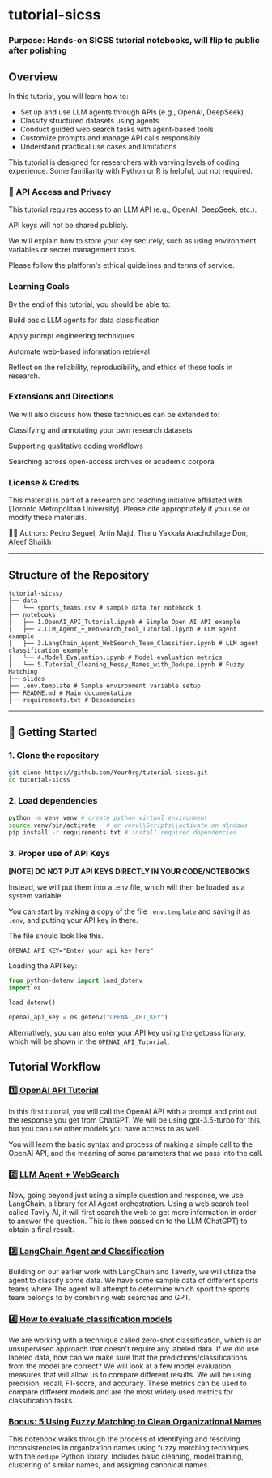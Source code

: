 # tutorial-sicss

### Purpose: Hands-on SICSS tutorial notebooks, will flip to public after polishing

## Overview

In this tutorial, you will learn how to:

- Set up and use LLM agents through APIs (e.g., OpenAI, DeepSeek)
- Classify structured datasets using agents
- Conduct guided web search tasks with agent-based tools
- Customize prompts and manage API calls responsibly
- Understand practical use cases and limitations

This tutorial is designed for researchers with varying levels of coding experience. Some familiarity with Python or R is helpful, but not required.

### 🔐 API Access and Privacy
This tutorial requires access to an LLM API (e.g., OpenAI, DeepSeek, etc.).

API keys will not be shared publicly.

We will explain how to store your key securely, such as using environment variables or secret management tools.

Please follow the platform's ethical guidelines and terms of service.

### Learning Goals
By the end of this tutorial, you should be able to:

Build basic LLM agents for data classification

Apply prompt engineering techniques

Automate web-based information retrieval

Reflect on the reliability, reproducibility, and ethics of these tools in research.

### Extensions and Directions
We will also discuss how these techniques can be extended to:

Classifying and annotating your own research datasets

Supporting qualitative coding workflows

Searching across open-access archives or academic corpora

### License & Credits
This material is part of a research and teaching initiative affiliated with [Toronto Metropolitan University].
Please cite appropriately if you use or modify these materials.

👨‍🏫 Authors: Pedro Seguel, Artin Majd, Tharu Yakkala Arachchilage Don, Afeef Shaikh

---

## Structure of the Repository
```
tutorial-sicss/
├── data   
|   └── sports_teams.csv # sample data for notebook 3
├── notebooks
|   ├── 1.OpenAI_API_Tutorial.ipynb # Simple Open AI API example
|   ├── 2.LLM_Agent_+_WebSearch_tool_Tutorial.ipynb # LLM agent example
|   ├── 3.LangChain_Agent_WebSearch_Team_Classifier.ipynb # LLM agent classification example
|   └── 4.Model_Evaluation.ipynb # Model evaluation metrics
|   └── 5.Tutorial_Cleaning_Messy_Names_with_Dedupe.ipynb # Fuzzy Matching
├── slides
├── .env.template # Sample environment variable setup
├── README.md # Main documentation
├── requirements.txt # Dependencies
```
---

## 🚀 Getting Started

### 1. Clone the repository

```bash
git clone https://github.com/YourOrg/tutorial-sicss.git
cd tutorial-sicss
```
### 2. Load dependencies

```bash
python -m venv venv # create python virtual environment
source venv/bin/activate   # or venv\\Scripts\\activate on Windows
pip install -r requirements.txt # install required dependencies
```

### 3. Proper use of API Keys

**[NOTE] DO NOT PUT API KEYS DIRECTLY IN YOUR CODE/NOTEBOOKS**

Instead, we will put them into a .env file, which will then be loaded as a system variable.

You can start by making a copy of the file `.env.template` and saving it as `.env`, and putting your
API key in there.

The file should look like this.
```
OPENAI_API_KEY="Enter your api key here"
```
Loading the API key:
```python
from python-dotenv import load_dotenv
import os

load_dotenv()

openai_api_key = os.getenv("OPENAI_API_KEY")
```

Alternatively, you can also enter your API key using the getpass library, which will be shown in the `OPENAI_API_Tutorial`. 

## Tutorial Workflow

### [1️⃣ OpenAI API Tutorial](notebooks/1.OpenAI_API_Tutorial.ipynb)

In this first tutorial, you will call the OpenAI API with a prompt and print out the response you get from ChatGPT. We will be using gpt-3.5-turbo for this, but you can use other models you have access to as well.

You will learn the basic syntax and process of making a simple call to the OpenAI API, and the meaning of some parameters that we pass into the call.

### [2️⃣ LLM Agent + WebSearch](notebooks/2.LLM_Agent_+_WebSearch_tool_Tutorial.ipynb)

Now, going beyond just using a simple question and response, we use LangChain, a library for AI Agent orchestration. Using a web search tool
called Tavily AI, it will first search the web to get more information in order to answer the question. This is then passed on to the LLM (ChatGPT) to obtain a final result.


### [3️⃣ LangChain Agent and Classification](notebooks/3.LangChain_Agent_WebSearch_Team_Classifier.ipynb)

Building on our earlier work with LangChain and Taverly, we will utilize the agent to classify some data. We have some sample data of different sports teams where
The agent will attempt to determine which sport the sports team belongs to by combining web searches and GPT.

### [4️⃣ How to evaluate classification models](notebooks/4.Model_Evaluation.ipynb)

We are working with a technique called zero-shot classification, which is an unsupervised approach that doesn't require any labeled data. If we did use labeled data, how can we make sure that the predictions/classifications from the model are correct? We will look at a few model evaluation measures that will allow us to compare different results. We will be using precision, recall, F1-score, and accuracy. These metrics can be used to compare different models and are the most widely used metrics for classification tasks.

### [Bonus: 5 Using Fuzzy Matching to Clean Organizational Names](notebooks/4.Model_Evaluation.ipynb)

This notebook walks through the process of identifying and resolving inconsistencies in organization names using fuzzy matching techniques with the `dedupe` Python library. Includes basic cleaning, model training, clustering of similar names, and assigning canonical names. 
